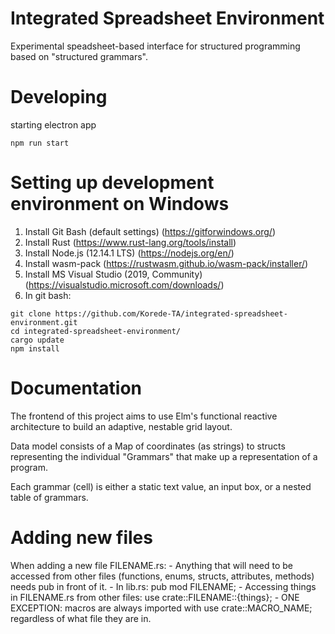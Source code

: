# Integrated Spreadsheet Environment

Experimental speadsheet-based interface for structured programming based on "structured grammars".

# Developing

starting electron app
```
npm run start
```


# Setting up development environment on Windows

1. Install Git Bash (default settings) (https://gitforwindows.org/)
2. Install Rust (https://www.rust-lang.org/tools/install)
3. Install Node.js (12.14.1 LTS) (https://nodejs.org/en/) 
4. Install wasm-pack (https://rustwasm.github.io/wasm-pack/installer/)
5. Install MS Visual Studio (2019, Community) (https://visualstudio.microsoft.com/downloads/)
6. In git bash:
```
git clone https://github.com/Korede-TA/integrated-spreadsheet-environment.git
cd integrated-spreadsheet-environment/
cargo update
npm install
```

# Documentation

The frontend of this project aims to use Elm's functional reactive architecture to build an adaptive, nestable grid layout. 

Data model consists of a Map of coordinates (as strings) to structs representing the individual "Grammars" that make up a 
representation of a program.

Each grammar (cell) is either a static text value, an input box, or a nested table of grammars.

# Adding new files

When adding a new file FILENAME.rs:
    - Anything that will need to be accessed from other files 
      (functions, enums, structs, attributes, methods) 
      needs pub in front of it.
    - In lib.rs:
        pub mod FILENAME;
    - Accessing things in FILENAME.rs from other files:
        use crate::FILENAME::{things};
        - ONE EXCEPTION:
          macros are always imported with
            use crate::MACRO_NAME;
          regardless of what file they are in.
